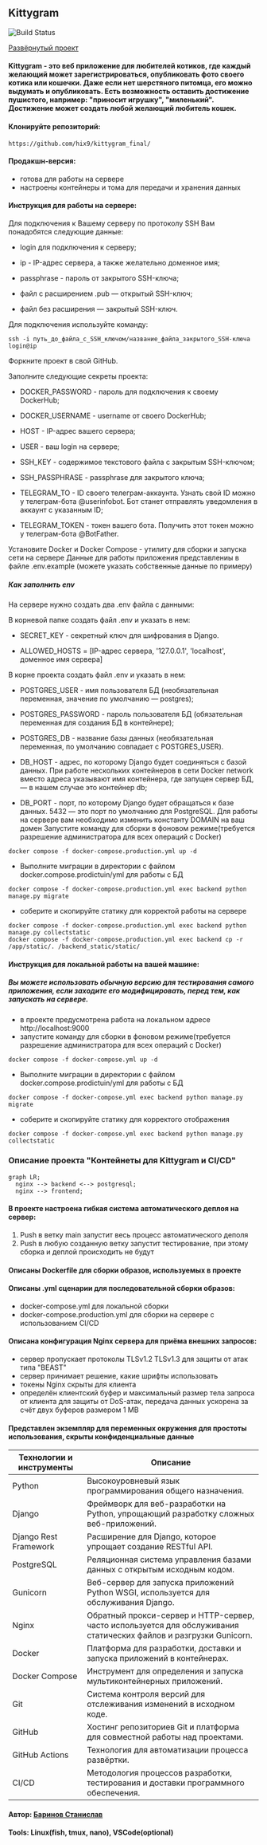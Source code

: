 ## Kittygram
![Build Status](https://github.com/hix9/kittygram_final/actions/workflows/main.yml/badge.svg)

[Развёрнутый проект](https://kitty-test.sytes.net/)
#### Kittygram - это веб приложение для любителей котиков, где каждый желающий может зарегистрироваться, опубликовать фото своего котика или кошечки. Даже если нет шерстяного питомца, его можно выдумать и опубликовать. Есть возможность оставить достижение пушистого, например: "приносит игрушку", "миленький". Достижение может создать любой желающий любитель кошек.
#### Клонируйте репозиторий:
```
https://github.com/hix9/kittygram_final/
```
#### Продакшн-версия:
 - готова для работы на сервере
 - настроены контейнеры и тома для передачи и хранения данных
#### Инструкция для работы на сервере:
Для подключения к Вашему серверу по протоколу SSH Вам понадобятся следующие данные:

 - login для подключения к серверу;

 - ip - IP-адреc сервера, а также желательно доменное имя;

 - passphrase - пароль от закрытого SSH-ключа;

 - файл с расширением .pub — открытый SSH-ключ;

 - файл без расширения — закрытый SSH-ключ.

Для подключения используйте команду:
```
ssh -i путь_до_файла_с_SSH_ключом/название_файла_закрытого_SSH-ключа login@ip
```
Форкните проект в свой GitHub.

Заполните следующие секреты проекта:
 - DOCKER_PASSWORD - пароль для подключения к своему DockerHub;

 - DOCKER_USERNAME - username от своего DockerHub;

 - HOST - IP-адрес вашего сервера;

 - USER - ваш login на сервере;

 - SSH_KEY - содержимое текстового файла с закрытым SSH-ключом;

 - SSH_PASSPHRASE - passphrase для закрытого ключа;

 - TELEGRAM_TO - ID своего телеграм-аккаунта. Узнать свой ID можно у телеграм-бота @userinfobot. Бот станет отправлять уведомления в аккаунт с указанным ID;

 - TELEGRAM_TOKEN - токен вашего бота. Получить этот токен можно у телеграм-бота @BotFather.

Установите Docker и Docker Compose - утилиту для сборки и запуска сети на сервере
Данные для работы приложения представлениы в файле .env.example (можете указать собственные данные по примеру)
##### Как заполнить env
На сервере нужно создать два .env файла с данными:

В корневой папке создать файл .env и указать в нем:

 - SECRET_KEY - секретный ключ для шифрования в Django.

 - ALLOWED_HOSTS = [IP-адрес сервера, '127.0.0.1', 'localhost', доменное имя сервера]

В корне проекта создать файл .env и указать в нем:

 - POSTGRES_USER - имя пользователя БД (необязательная переменная, значение по умолчанию — postgres);

 - POSTGRES_PASSWORD - пароль пользователя БД (обязательная переменная для создания БД в контейнере);

 - POSTGRES_DB - название базы данных (необязательная переменная, по умолчанию совпадает с POSTGRES_USER).

 - DB_HOST - адрес, по которому Django будет соединяться с базой данных. При работе нескольких контейнеров в сети Docker network вместо адреса указывают имя контейнера, где запущен сервер БД, — в нашем случае это контейнер db;

 - DB_PORT - порт, по которому Django будет обращаться к базе данных. 5432 — это порт по умолчанию для PostgreSQL.
Для работы на сервере вам необходимо изменить константу DOMAIN на ваш домен
Запустите команду для сборки в фоновом режиме(требуется разрешение администратора для всех операций с Docker)
```
docker compose -f docker-compose.production.yml up -d
```
 - Выполните миграции в директории с файлом docker.compose.prodictuin/yml для работы с БД
```
docker compose -f docker-compose.production.yml exec backend python manage.py migrate
```
 - соберите и скопируйте статику для корректой работы на сервере
```
docker compose -f docker-compose.production.yml exec backend python manage.py collectstatic
docker compose -f docker-compose.production.yml exec backend cp -r /app/static/. /backend_static/static/
```
#### Инструкция для локальной работы на вашей машине:
##### Вы можете использовать обычную версию для тестирования самого приложения, если заходите его модифицировать, перед тем, как запускать на сервере.
 - в проекте предусмотрена работа на локальном адресе http://localhost:9000
 - запустите команду для сборки в фоновом режиме(требуется разрешение администратора для всех операций с Docker)
```
docker compose -f docker-compose.yml up -d
```
 - Выполните миграции в директории с файлом docker.compose.prodictuin/yml для работы с БД
```
docker compose -f docker-compose.yml exec backend python manage.py migrate
```
 - соберите и скопируйте статику для корректого отображения
```
docker compose -f docker-compose.yml exec backend python manage.py collectstatic
```
### Описание проекта "Контейнеты для Kittygram и CI/CD"
```mermaid
graph LR;
  nginx --> backend <--> postgresql;
  nginx --> frontend;
```
#### В проекте настроена гибкая система автоматического деплоя на сервер:
1. Push в ветку main запустит весь процесс автоматического деполя
2. Push в любую созданную ветку запустит тестирование, при этому сборка и деплой происходить не будут
#### Описаны Dockerfile для сборки образов, используемых в проекте
#### Описаны .yml сценарии для последовательной сборки образов:
 - docker-compose.yml для локальной сборки
 - docker-compose.production.yml для сборки на сервере с использованием CI/CD
#### Описана конфигурация Nginx сервера для приёма внешних запросов:
 - сервер пропускает протоколы TLSv1.2 TLSv1.3 для защиты от атак типа "BEAST"
 - сервер принимает решение, какие шрифты использовать
 - токены Nginx скрыты для клиента
 - определён клиентский буфер и максимальный размер тела запроса от клиента для защиты от DoS-атак, передача данных ускорена за счёт двух буферов размером 1 MB
#### Представлен экземпляр для переменных окружения для простоты использования, скрыты конфиденциальные данные
| Технологии и инструменты | Описание |
| --- | --- |
| Python | Высокоуровневый язык программирования общего назначения. |
| Django | Фреймворк для веб-разработки на Python, упрощающий разработку сложных веб-приложений. |
| Django Rest Framework | Расширение для Django, которое упрощает создание RESTful API. |
| PostgreSQL | Реляционная система управления базами данных с открытым исходным кодом. |
| Gunicorn | Веб-сервер для запуска приложений Python WSGI, используется для обслуживания Django. |
| Nginx | Обратный прокси-сервер и HTTP-сервер, часто используется для обслуживания статических файлов и разгрузки Gunicorn. |
| Docker | Платформа для разработки, доставки и запуска приложений в контейнерах. |
| Docker Compose | Инструмент для определения и запуска мультиконтейнерных приложений. |
| Git | Система контроля версий для отслеживания изменений в исходном коде. |
| GitHub | Хостинг репозиториев Git и платформа для совместной работы над проектами. |
| GitHub Actions | Технология для автоматизации процесса развёртки. |
| CI/CD | Методология процессов разработки, тестирования и доставки программного обеспечения. |
#### Автор: [Баринов Станислав](https://github.com/hix9)
#### Tools: Linux(fish, tmux, nano), VSCode(optional)
